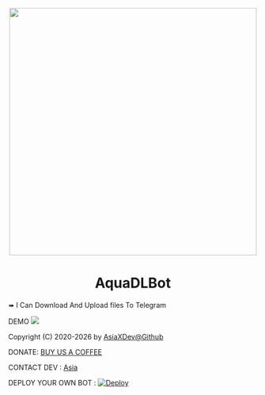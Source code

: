 <p align="center"><a href="https://t.me/AquaDLBot"><img src="https://c.wallhere.com/photos/b1/64/Kono_Subarashii_Sekai_ni_Shukufuku_wo_white_background_Aqua_KonoSuba_simple_background_anime_anime_girls_white_skin-1392705.jpg!d" width="500"></a></p> 

<h1 align="center">AquaDLBot</h1>

<p> ➠ I Can Download And Upload files To Telegram </p>


DEMO
 <a href="https://t.me/AquaDlBot"><img src="https://img.shields.io/badge/Bot%20Status%20-UP-green"></a>

Copyright (C) 2020-2026 by <a href="https://github.com/AsiaXDev">AsiaXDev@Github</a>

DONATE: <a href="https://upayi.me/raveen-2003@axl">BUY US A COFFEE</a>

CONTACT DEV : <a href="https://t.me/raveen2003">Asia</a>

DEPLOY YOUR OWN BOT : [![Deploy](https://www.herokucdn.com/deploy/button.svg)](https://heroku.com/deploy?template=https://github.com/AsiaXDev/AquaDLBot)
